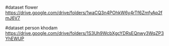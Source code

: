 #dataset flower
https://drive.google.com/drive/folders/1waCQ3n4POhkW6y4rTf6ZmfyAp2fmJ6V7

#dataset person khodam
https://drive.google.com/drive/folders/1S3Uh9WcbXgcYDRsEQnwy3WqZP3YhEWUP
